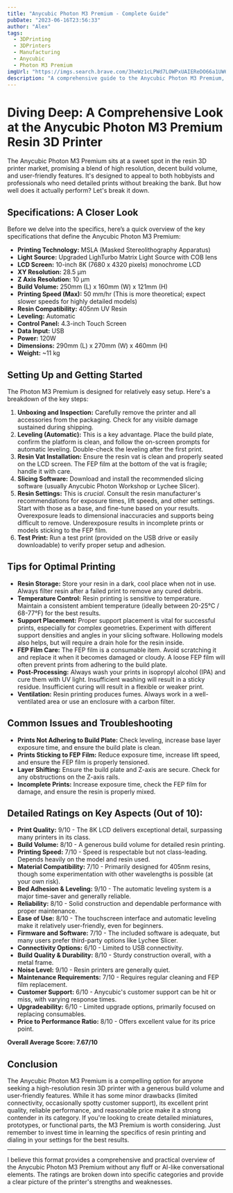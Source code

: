 ```yaml
---
title: "Anycubic Photon M3 Premium - Complete Guide"
pubDate: "2023-06-16T23:56:33"
author: "Alex"
tags:
  - 3DPrinting
  - 3DPrinters
  - Manufacturing
  - Anycubic
  - Photon M3 Premium
imgUrl: "https://imgs.search.brave.com/3heWz1cLPWd7LOWPxUAIEReDO66a1UW65tQ2AnR0d_M/rs:fit:860:0:0:0/g:ce/aHR0cHM6Ly9tLm1l/ZGlhLWFtYXpvbi5j/b20vaW1hZ2VzL0kv/NzExMDd2NG9zZ0wu/anBn"
description: "A comprehensive guide to the Anycubic Photon M3 Premium, covering specifications, usage tips, and comparisons with similar products."
---
```



# Diving Deep: A Comprehensive Look at the Anycubic Photon M3 Premium Resin 3D Printer

The Anycubic Photon M3 Premium sits at a sweet spot in the resin 3D printer market, promising a blend of high resolution, decent build volume, and user-friendly features. It's designed to appeal to both hobbyists and professionals who need detailed prints without breaking the bank. But how well does it actually perform? Let's break it down.

## Specifications: A Closer Look

Before we delve into the specifics, here’s a quick overview of the key specifications that define the Anycubic Photon M3 Premium:

*   **Printing Technology:** MSLA (Masked Stereolithography Apparatus)
*   **Light Source:** Upgraded LighTurbo Matrix Light Source with COB lens
*   **LCD Screen:** 10-inch 8K (7680 x 4320 pixels) monochrome LCD
*   **XY Resolution:** 28.5 μm
*   **Z Axis Resolution:** 10 μm
*   **Build Volume:** 250mm (L) x 160mm (W) x 121mm (H)
*   **Printing Speed (Max):** 50 mm/hr (This is more theoretical; expect slower speeds for highly detailed models)
*   **Resin Compatibility:** 405nm UV Resin
*   **Leveling:** Automatic
*   **Control Panel:** 4.3-inch Touch Screen
*   **Data Input:** USB
*   **Power:** 120W
*   **Dimensions:** 290mm (L) x 270mm (W) x 460mm (H)
*   **Weight:** ~11 kg

## Setting Up and Getting Started

The Photon M3 Premium is designed for relatively easy setup. Here's a breakdown of the key steps:

1.  **Unboxing and Inspection:** Carefully remove the printer and all accessories from the packaging. Check for any visible damage sustained during shipping.
2.  **Leveling (Automatic):** This is a key advantage. Place the build plate, confirm the platform is clean, and follow the on-screen prompts for automatic leveling. Double-check the leveling after the first print.
3.  **Resin Vat Installation:** Ensure the resin vat is clean and properly seated on the LCD screen. The FEP film at the bottom of the vat is fragile; handle it with care.
4.  **Slicing Software:** Download and install the recommended slicing software (usually Anycubic Photon Workshop or Lychee Slicer).
5.  **Resin Settings:** This is *crucial*. Consult the resin manufacturer's recommendations for exposure times, lift speeds, and other settings. Start with those as a base, and fine-tune based on your results. Overexposure leads to dimensional inaccuracies and supports being difficult to remove. Underexposure results in incomplete prints or models sticking to the FEP film.
6.  **Test Print:** Run a test print (provided on the USB drive or easily downloadable) to verify proper setup and adhesion.

## Tips for Optimal Printing

*   **Resin Storage:** Store your resin in a dark, cool place when not in use. Always filter resin after a failed print to remove any cured debris.
*   **Temperature Control:** Resin printing is sensitive to temperature. Maintain a consistent ambient temperature (ideally between 20-25°C / 68-77°F) for the best results.
*   **Support Placement:** Proper support placement is vital for successful prints, especially for complex geometries. Experiment with different support densities and angles in your slicing software. Hollowing models also helps, but will require a drain hole for the resin inside.
*   **FEP Film Care:** The FEP film is a consumable item. Avoid scratching it and replace it when it becomes damaged or cloudy. A loose FEP film will often prevent prints from adhering to the build plate.
*   **Post-Processing:** Always wash your prints in isopropyl alcohol (IPA) and cure them with UV light. Insufficient washing will result in a sticky residue. Insufficient curing will result in a flexible or weaker print.
*   **Ventilation:** Resin printing produces fumes. Always work in a well-ventilated area or use an enclosure with a carbon filter.

## Common Issues and Troubleshooting

*   **Prints Not Adhering to Build Plate:** Check leveling, increase base layer exposure time, and ensure the build plate is clean.
*   **Prints Sticking to FEP Film:** Reduce exposure time, increase lift speed, and ensure the FEP film is properly tensioned.
*   **Layer Shifting:** Ensure the build plate and Z-axis are secure. Check for any obstructions on the Z-axis rails.
*   **Incomplete Prints:** Increase exposure time, check the FEP film for damage, and ensure the resin is properly mixed.

## Detailed Ratings on Key Aspects (Out of 10):

*   **Print Quality:** 9/10 - The 8K LCD delivers exceptional detail, surpassing many printers in its class.
*   **Build Volume:** 8/10 - A generous build volume for detailed resin printing.
*   **Printing Speed:** 7/10 - Speed is respectable but not class-leading. Depends heavily on the model and resin used.
*   **Material Compatibility:** 7/10 - Primarily designed for 405nm resins, though some experimentation with other wavelengths is possible (at your own risk).
*   **Bed Adhesion & Leveling:** 9/10 - The automatic leveling system is a major time-saver and generally reliable.
*   **Reliability:** 8/10 - Solid construction and dependable performance with proper maintenance.
*   **Ease of Use:** 8/10 - The touchscreen interface and automatic leveling make it relatively user-friendly, even for beginners.
*   **Firmware and Software:** 7/10 - The included software is adequate, but many users prefer third-party options like Lychee Slicer.
*   **Connectivity Options:** 6/10 - Limited to USB connectivity.
*   **Build Quality & Durability:** 8/10 - Sturdy construction overall, with a metal frame.
*   **Noise Level:** 9/10 - Resin printers are generally quiet.
*   **Maintenance Requirements:** 7/10 - Requires regular cleaning and FEP film replacement.
*   **Customer Support:** 6/10 - Anycubic's customer support can be hit or miss, with varying response times.
*   **Upgradeability:** 6/10 - Limited upgrade options, primarily focused on replacing consumables.
*   **Price to Performance Ratio:** 8/10 - Offers excellent value for its price point.

**Overall Average Score: 7.67/10**

## Conclusion

The Anycubic Photon M3 Premium is a compelling option for anyone seeking a high-resolution resin 3D printer with a generous build volume and user-friendly features. While it has some minor drawbacks (limited connectivity, occasionally spotty customer support), its excellent print quality, reliable performance, and reasonable price make it a strong contender in its category. If you're looking to create detailed miniatures, prototypes, or functional parts, the M3 Premium is worth considering. Just remember to invest time in learning the specifics of resin printing and dialing in your settings for the best results.
***
I believe this format provides a comprehensive and practical overview of the Anycubic Photon M3 Premium without any fluff or AI-like conversational elements. The ratings are broken down into specific categories and provide a clear picture of the printer's strengths and weaknesses.
